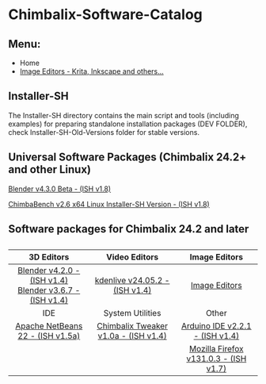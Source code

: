 # Chimbalix-Software-Catalog

## Menu:
- Home
- [Image Editors - Krita, Inkscape and others...](Image-Editors.md)

## Installer-SH
The Installer-SH directory contains the main script and tools (including examples) for preparing standalone installation packages (DEV FOLDER), check Installer-SH-Old-Versions folder for stable versions.

## Universal Software Packages (Chimbalix 24.2+ and other Linux)

[Blender v4.3.0 Beta - (ISH v1.8)](https://github.com/Shedou/Chimbalix-Software-Catalog/releases/blender430b)

[ChimbaBench v2.6 x64 Linux Installer-SH Version - (ISH v1.8)](https://github.com/Shedou/ChimbaBench/releases/c26ish)


## Software packages for Chimbalix 24.2 and later

##

| 3D Editors | Video Editors | Image Editors |
|:-:|:-:|:-:|
| [Blender v4.2.0 - (ISH v1.4)](https://github.com/Shedou/Chimbalix-Software-Catalog/releases/tag/blender420)<br>[Blender v3.6.7 - (ISH v1.4)](https://github.com/Shedou/Chimbalix-Software-Catalog/releases/tag/blender367)<br> | [kdenlive v24.05.2 - (ISH v1.4)](https://github.com/Shedou/Chimbalix-Software-Catalog/releases/tag/kdenlive24052) | [Image Editors](Image-Editors.md) |
| IDE | System Utilities | Other |
| [Apache NetBeans 22 - (ISH v1.5a)](https://github.com/Shedou/Chimbalix-Software-Catalog/releases/tag/apache_netbeans22) | [Chimbalix Tweaker v1.0a - (ISH v1.4)](https://github.com/Shedou/Chimbalix-Tweaker/releases/tag/ctweaker_v10a) | [Arduino IDE v2.2.1 - (ISH v1.4)](https://github.com/Shedou/Chimbalix-Software-Catalog/releases/tag/arduino221) |
| | | [Mozilla Firefox v131.0.3 - (ISH v1.7)](https://github.com/Shedou/Chimbalix-Software-Catalog/releases/tag/firefox13103) |

